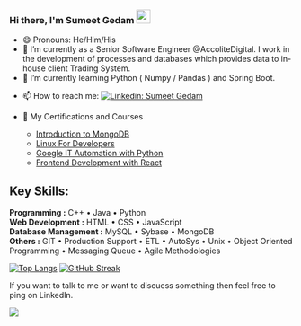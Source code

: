 ### Hi there, I'm Sumeet Gedam  <img src="https://media.giphy.com/media/hvRJCLFzcasrR4ia7z/giphy.gif" width="25px">
 
<!--
**sumeetgedam/sumeetgedam** is a ✨ _special_ ✨ repository because its `README.md` (this file) appears on your GitHub profile.
-->
<!-- Here are some ideas to get you started: -->
- 😄 Pronouns: He/Him/His
- 🔭 I’m currently as a Senior Software Engineer @AccoliteDigital. I work in the development of processes and databases which provides data to in-house client Trading System.
- 🌱 I’m currently learning Python ( Numpy / Pandas ) and Spring Boot.
<!-- - 👯 I’m looking to collaborate on ... -->
<!-- - 🤔 I’m looking for help with Full Stack Development -->
<!-- - 💬 Ask me about ... -->
- 📫 How to reach me: [![Linkedin: Sumeet Gedam](https://img.shields.io/badge/-Sumeet%20Gedam-blue?style=flat-square&logo=Linkedin&logoColor=white&link=https://www.linkedin.com/in/sumeet-gedam/)](https://www.linkedin.com/in/sumeet-gedam/)

- 📇 My Certifications and Courses
    - [Introduction to MongoDB](https://ti-user-certificates.s3.amazonaws.com/ae62dcd7-abdc-4e90-a570-83eccba49043/c8cf984a-7213-4d7f-910f-60ee3f484afd-sumeet-gedam-21ea2b8a-1707-412e-ac33-42a1d35d2464-certificate.pdf)
    - [Linux For Developers](https://www.coursera.org/account/accomplishments/certificate/6RWV47RR8DLG)
    - [Google IT Automation with Python](https://www.coursera.org/account/accomplishments/specialization/certificate/CN3YFAEJRJWD)
    - [Frontend Development with React](https://www.coursera.org/account/accomplishments/certificate/DTXFMTM35XZH)

<!-- - ⚡ Fun fact: ... -->
## Key Skills: 
**Programming :** C++ • Java • Python     
**Web Development :** HTML • CSS • JavaScript  
**Database Management :** MySQL • Sybase • MongoDB  
**Others :** GIT • Production Support • ETL • AutoSys • Unix • Object Oriented Programming • Messaging Queue • Agile Methodologies
<!--
<img align="left" src="https://github-readme-stats.vercel.app/api?username=sumeetgedam&show_icons=true&theme=radical" />
<img align="right" src="https://github-readme-stats.vercel.app/api/top-langs/?username=sumeetgedam&theme=radical&langs_count=6" />
-->
<!-- [![Sumeet's GitHub stats](https://github-readme-stats.vercel.app/api?username=sumeetgedam&show_icons=true&theme=radical)](https://github.com/anuraghazra/github-readme-stats) -->

[![Top Langs](https://github-readme-stats.vercel.app/api/top-langs/?username=sumeetgedam&layout=compact&theme=calm)](https://github.com/sumeetgedam/github-readme-stats)
[![GitHub Streak](https://github-readme-streak-stats.herokuapp.com/?user=sumeetgedam&currStreakNum=2FD3EB&fire=pink&sideLabels=F00&layout=compact&theme=calm)](https://git.io/streak-stats)       
          
<!-- [![Sumeet's github activity graph](https://activity-graph.herokuapp.com/graph?username=sumeetgedam&theme=react-dark)](https://github.com/tannuchoudhary/github-readme-activity-graph) -->

If you want to talk to me or want to discuess something then feel free to ping on LinkedIn.  

![](https://komarev.com/ghpvc/?username=sumeetgedam&color=44CC11)
